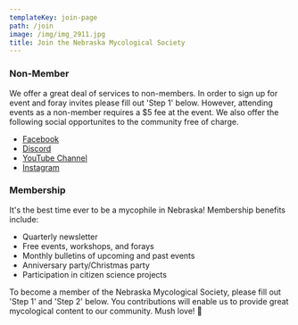 ```yaml
---
templateKey: join-page
path: /join
image: /img/img_2911.jpg
title: Join the Nebraska Mycological Society
---
```

### Non-Member
We offer a great deal of services to non-members. In order to sign up for event and foray invites please fill out 'Step 1' below. However, attending events as a non-member requires a $5 fee at the event. We also offer the following social opportunites to the community free of charge.
* [Facebook](https://www.facebook.com/groups/nemyco)
* [Discord](https://discord.gg/bkHTemVyNP)
* [YouTube Channel](https://www.youtube.com/channel/UCH8awFI3fmHrWhSgAPI26Kw)
* [Instagram](https://www.instagram.com/nebmyco/)

### Membership
It's the best time ever to be a mycophile in Nebraska! Membership benefits include:
* Quarterly newsletter
* Free events, workshops, and forays
* Monthly bulletins of upcoming and past events
* Anniversary party/Christmas party
* Participation in citizen science projects

To become a member of the Nebraska Mycological Society, please fill out 'Step 1' and 'Step 2' below. You contributions will enable us to provide great mycological content to our community. Mush love! 🍄